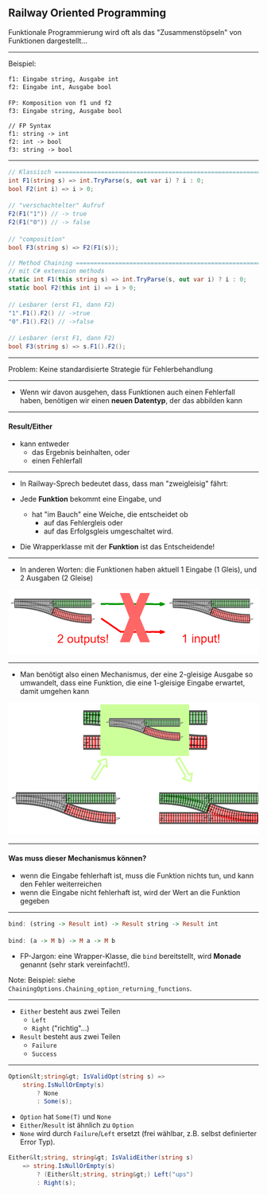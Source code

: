 ## Railway Oriented Programming

Funktionale Programmierung wird oft als das "Zusammenstöpseln" von Funktionen dargestellt...

----

Beispiel:

```
f1: Eingabe string, Ausgabe int
f2: Eingabe int, Ausgabe bool

FP: Komposition von f1 und f2
f3: Eingabe string, Ausgabe bool
```

```
// FP Syntax
f1: string -> int
f2: int -> bool
f3: string -> bool
```

----

```csharp
// Klassisch ===========================================================
int F1(string s) => int.TryParse(s, out var i) ? i : 0;
bool F2(int i) => i > 0;

// "verschachtelter" Aufruf
F2(F1("1")) // -> true
F2(F1("0")) // -> false

// "composition"
bool F3(string s) => F2(F1(s));
```

```csharp
// Method Chaining =====================================================
// mit C# extension methods
static int F1(this string s) => int.TryParse(s, out var i) ? i : 0;
static bool F2(this int i) => i > 0;

// Lesbarer (erst F1, dann F2)
"1".F1().F2() // ->true
"0".F1().F2() // ->false

// Lesbarer (erst F1, dann F2)
bool F3(string s) => s.F1().F2();
```

----

Problem: Keine standardisierte Strategie für Fehlerbehandlung 

----

- Wenn wir davon ausgehen, dass Funktionen auch einen Fehlerfall haben, benötigen wir einen **neuen Datentyp**, der das abbilden kann

----

#### Result/Either

- kann entweder 
  - das Ergebnis beinhalten, oder 
  - einen Fehlerfall

----

- In Railway-Sprech bedeutet dass, dass man "zweigleisig" fährt:

- Jede **Funktion** bekommt eine Eingabe, und 
  - hat "im Bauch" eine Weiche, die entscheidet ob 
    - auf das Fehlergleis oder 
    - auf das Erfolgsgleis umgeschaltet wird.

- Die Wrapperklasse mit der **Funktion** ist das Entscheidende!

----

- In anderen Worten: die Funktionen haben aktuell 1 Eingabe (1 Gleis), und 2 Ausgaben (2 Gleise)

![img](./resources/rop-tracks-Page-2.png)

----

- Man benötigt also einen Mechanismus, der eine 2-gleisige Ausgabe so umwandelt, dass eine Funktion, die eine 1-gleisige Eingabe erwartet, damit umgehen kann

![img](./resources/rop-tracks-Page-4.png)

----

#### Was muss dieser Mechanismus können?

- wenn die Eingabe fehlerhaft ist, muss die Funktion nichts tun, und kann den Fehler weiterreichen
- wenn die Eingabe nicht fehlerhaft ist, wird der Wert an die Funktion gegeben

----


```haskell
bind: (string -> Result int) -> Result string -> Result int

bind: (a -> M b) -> M a -> M b
```

- FP-Jargon: eine Wrapper-Klasse, die `bind` bereitstellt, wird **Monade** genannt (sehr stark vereinfacht!).

Note:
Beispiel: siehe `ChainingOptions.Chaining_option_returning_functions`.


----

- `Either` besteht aus zwei Teilen
  - `Left`
  - `Right` ("richtig"...)
- `Result` besteht aus zwei Teilen
  - `Failure`
  - `Success`

----

```csharp
Option&lt;string&gt; IsValidOpt(string s) =>
    string.IsNullOrEmpty(s)
        ? None
        : Some(s);
```

- `Option` hat `Some(T)` und `None`
- `Either`/`Result` ist ähnlich zu `Option`
- `None` wird durch `Failure`/`Left` ersetzt (frei wählbar, z.B. selbst definierter Error Typ).

```csharp
Either&lt;string, string&gt; IsValidEither(string s)
    => string.IsNullOrEmpty(s)
        ? (Either&lt;string, string&gt;) Left("ups")
        : Right(s);
```

